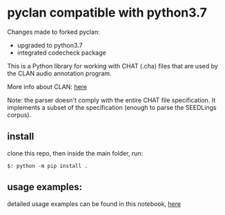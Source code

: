 # pyclan compatible with python3.7

Changes made to forked pyclan:
- upgraded to python3.7
- integrated codecheck package
  

This is a Python library for working with CHAT (.cha) files that are used by the CLAN audio annotation program.

More info about CLAN: [here](http://childes.psy.cmu.edu/clan/)

Note: the parser doesn't comply with the entire CHAT file specification. It implements a subset of the specification (enough to parse the SEEDLings corpus).


## install

clone this repo, then inside the main folder, run:

```
$: python -m pip install .
```

## usage examples:

detailed usage examples can be found in this notebook, [here](pyclan_examples.ipynb)

